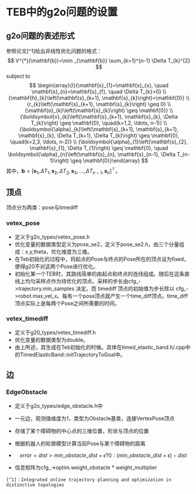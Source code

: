 # TEB中的g2o问题的设置

## g2o问题的表述形式 

参照论文[^1]给出非线性优化问题的格式：
$$
V^{*}(\mathbf{b})=\min _{\mathbf{b}} \sum_{k=1}^{n-1} \Delta T_{k}^{2}
$$
subject to 
$$
\begin{array}{l}{\mathbf{s}_{1}=\mathbf{s}_{s}, \quad \mathbf{s}_{n}=\mathbf{s}_{f}, \quad \Delta T_{k}>0} \\ {\mathbf{h}_{k}\left(\mathbf{s}_{k+1}, \mathbf{s}_{k}\right)=\mathbf{0}} \\ {r_{k}\left(\mathbf{s}_{k+1}, \mathbf{s}_{k}\right) \geq 0} \\ {\mathbf{o}_{k}\left(\mathbf{s}_{k}\right) \geq \mathbf{0}} \\ {\boldsymbol{v}_{k}\left(\mathbf{s}_{k+1}, \mathbf{s}_{k}, \Delta T_{k}\right) \geq \mathbf{0}, \quad(k=1,2, \ldots, n-1)} \\ {\boldsymbol{\alpha}_{k}\left(\mathbf{s}_{k+1}, \mathbf{s}_{k+1}, \mathbf{s}_{k}, \Delta T_{k+1}, \Delta T_{k}\right) \geq \mathbf{0}, \quad(k=2,3, \ldots, n-2)} \\ {\boldsymbol{\alpha}_{1}\left(\mathbf{s}_{2}, \mathbf{s}_{1}, \Delta T_{1}\right) \geq \mathbf{0}, \quad \boldsymbol{\alpha}_{n}\left(\mathbf{s}_{n}, \mathbf{s}_{n-1}, \Delta T_{n-1}\right) \geq \mathbf{0}}\end{array}
$$
其中，$\mathbf{b}=\left[\mathbf{s}_{1}, \Delta T_{1}, \mathbf{s}_{2}, \Delta T_{2}, \mathbf{s}_{3}, \ldots, \Delta T_{n-1}, \mathbf{s}_{n}\right]^{\top}$。

## 顶点

顶点分为两类：pose与timediff

### vetex_pose

* 定义于g2o_types/vetex_pose.h
* 优化变量的数据类型定义为pose_se2，定义于pose_se2.h，由三个分量组成：x,y,theta，优化维度为三维。
* 在Teb初始化的过程中，将起点的Pose与终点的Pose所在的顶点设为fixed，使得g20不对这两个Pose进行优化。
* 初始化某一个TEB时，其路线简单的由起点和终点的连线组成。随后在这条直线上均匀采样点作为待优化的顶点。采样的步长由cfg_->trajectory.min_samples 决定。而 timediff 顶点的初始值为步长除以 cfg_->robot.max_vel_x。每有一个pose顶点就产生一个time_diff顶点。time_diff顶点实际上是每两个Pose之间所需要的时间。

### vetex_timediff

* 定义于g20_types/vetex_timediff.h
* 优化变量的数据类型为double。
* 由上所述，其生成在Teb初始化的时候。具体在timed_elastic_band.h/.cpp中的TimedElasticBand::initTrajectoryToGoal中。

## 边

### EdgeObstacle

* 定义于g2o_types/edge_obstacle.h中

* 一元边，观测值维度为1，类型为Obstacle基类，连接VertexPose顶点

* 存储了某个障碍物的中心点的三维位置，形状与顶点的位置

* 根据机器人的轮廓模型计算当前Pose与某个障碍物的距离

* $$
  error = dist > min\_obstacle\_dist + \epsilon ? 0 : (min\_obstacle\_dist + \epsilon) - dist
  $$

* 信息矩阵为cfg_->optim.weight_obstacle * weight_multiplier





```
[^1]：Integrated online trajectory planning and optimization in distinctive topologies
```